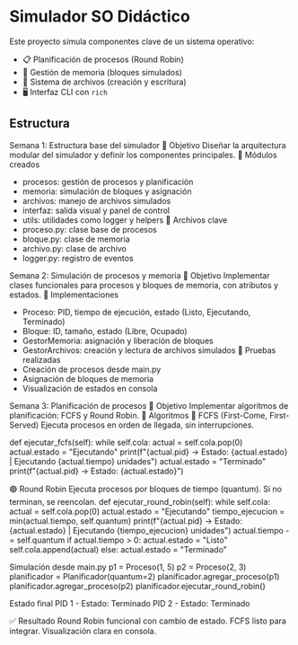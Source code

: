 # Simulador SO Didáctico

Este proyecto simula componentes clave de un sistema operativo:

- 📋 Planificación de procesos (Round Robin)
- 🧠 Gestión de memoria (bloques simulados)
- 📁 Sistema de archivos (creación y escritura)
- 🖥️ Interfaz CLI con `rich`

## Estructura

Semana 1: Estructura base del simulador
🎯 Objetivo
Diseñar la arquitectura modular del simulador y definir los componentes principales.
📁 Módulos creados
- procesos: gestión de procesos y planificación
- memoria: simulación de bloques y asignación
- archivos: manejo de archivos simulados
- interfaz: salida visual y panel de control
- utils: utilidades como logger y helpers
📄 Archivos clave
- proceso.py: clase base de procesos
- bloque.py: clase de memoria
- archivo.py: clase de archivo
- logger.py: registro de eventos

Semana 2: Simulación de procesos y memoria
🎯 Objetivo
Implementar clases funcionales para procesos y bloques de memoria, con atributos y estados.
🧩 Implementaciones
- Proceso: PID, tiempo de ejecución, estado (Listo, Ejecutando, Terminado)
- Bloque: ID, tamaño, estado (Libre, Ocupado)
- GestorMemoria: asignación y liberación de bloques
- GestorArchivos: creación y lectura de archivos simulados
🧪 Pruebas realizadas
- Creación de procesos desde main.py
- Asignación de bloques de memoria
- Visualización de estados en consola

Semana 3: Planificación de procesos
🎯 Objetivo
Implementar algoritmos de planificación: FCFS y Round Robin.
🧠 Algoritmos
🔵 FCFS (First-Come, First-Served)
Ejecuta procesos en orden de llegada, sin interrupciones.

def ejecutar_fcfs(self):
    while self.cola:
        actual = self.cola.pop(0)
        actual.estado = "Ejecutando"
        print(f"{actual.pid} → Estado: {actual.estado} | Ejecutando {actual.tiempo} unidades")
        actual.estado = "Terminado"
        print(f"{actual.pid} → Estado: {actual.estado}")


🟢 Round Robin
Ejecuta procesos por bloques de tiempo (quantum). Si no terminan, se reencolan.
def ejecutar_round_robin(self):
    while self.cola:
        actual = self.cola.pop(0)
        actual.estado = "Ejecutando"
        tiempo_ejecucion = min(actual.tiempo, self.quantum)
        print(f"{actual.pid} → Estado: {actual.estado} | Ejecutando {tiempo_ejecucion} unidades")
        actual.tiempo -= self.quantum
        if actual.tiempo > 0:
            actual.estado = "Listo"
            self.cola.append(actual)
        else:
            actual.estado = "Terminado"

 Simulación desde main.py
 p1 = Proceso(1, 5)
p2 = Proceso(2, 3)
planificador = Planificador(quantum=2)
planificador.agregar_proceso(p1)
planificador.agregar_proceso(p2)
planificador.ejecutar_round_robin()

 Estado final
 PID 1 - Estado: Terminado
PID 2 - Estado: Terminado

✅ Resultado
Round Robin funcional con cambio de estado. FCFS listo para integrar. Visualización clara en consola.
